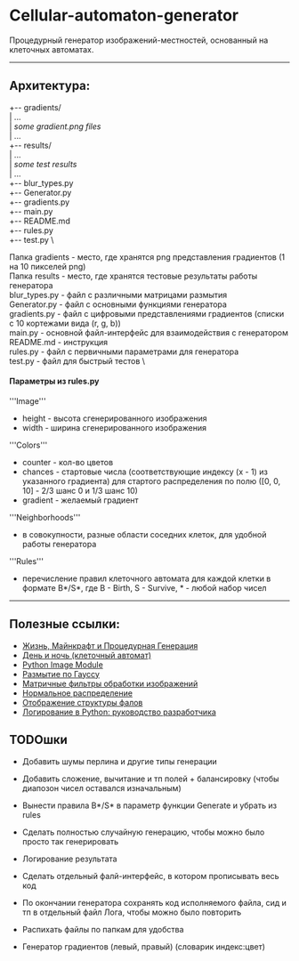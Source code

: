 # Cellular-automaton-generator

Процедурный генератор изображений-местностей, основанный на клеточных автоматах.

---
## Архитектура:


+-- gradients/ \
|       ... \
|       *some gradient.png files* \
|       ... \
+-- results/ \
|       ... \
|       *some test results* \
|       ... \
+-- blur_types.py \
+-- Generator.py \
+-- gradients.py \
+-- main.py \
+-- README.md \
+-- rules.py \
+-- test.py \

Папка gradients - место, где хранятся png представления градиентов (1 на 10 пикселей png) \
Папка results - место, где хранятся тестовые результаты работы генератора \
blur_types.py - файл с различными матрицами размытия \
Generator.py - файл с основными функциями генератора \
gradients.py - файл с цифровыми представлениями градиентов (списки с 10 кортежами вида (r, g, b)) \
main.py - основной файл-интерфейс для взаимодействия с генератором \
README.md - инструкция \
rules.py - файл с первичными параметрами для генератора \
test.py - файл для быстрый тестов \

#### Параметры из rules.py

'''Image'''
- height - высота сгенерированного изображения
- width - ширина сгенерированного изображения

'''Colors'''
- counter - кол-во цветов
- chances - стартовые числа (соответствующие индексу (x - 1) из указанного градиента) для стартого распределения по полю ([0, 0, 10] - 2/3 шанс 0 и 1/3 шанс 10)
- gradient - желаемый градиент

'''Neighborhoods'''
- в совокупности, разные области соседних клеток, для удобной работы генератора

'''Rules'''
- перечисление правил клеточного автомата для каждой клетки в формате B\*/S\*, где B - Birth, S - Survive, \* - любой набор чисел

---
## Полезные ссылки:

- [Жизнь, Майнкрафт и Процедурная Генерация](https://www.youtube.com/watch?v=YtXvqJzKL70 "Видео про использование клеточных автоматов в генерации местности и тп")
- [День и ночь (клеточный автомат)](https://ru.wikipedia.org/wiki/%D0%94%D0%B5%D0%BD%D1%8C_%D0%B8_%D0%BD%D0%BE%D1%87%D1%8C_(%D0%BA%D0%BB%D0%B5%D1%82%D0%BE%D1%87%D0%BD%D1%8B%D0%B9_%D0%B0%D0%B2%D1%82%D0%BE%D0%BC%D0%B0%D1%82) "Статья в википедии")
- [Python Image Module](https://pillow.readthedocs.io/en/stable/reference/Image.html "Встроенный модуль Python для обработки изображений")
- [Размытие по Гауссу](https://ru.wikipedia.org/wiki/%D0%A0%D0%B0%D0%B7%D0%BC%D1%8B%D1%82%D0%B8%D0%B5_%D0%BF%D0%BE_%D0%93%D0%B0%D1%83%D1%81%D1%81%D1%83 "Статья в википедии")
- [Матричные фильтры обработки изображений](https://habr.com/ru/articles/142818/ "Статья на habr")
- [Нормальное распределение](https://ru.wikipedia.org/wiki/%D0%9D%D0%BE%D1%80%D0%BC%D0%B0%D0%BB%D1%8C%D0%BD%D0%BE%D0%B5_%D1%80%D0%B0%D1%81%D0%BF%D1%80%D0%B5%D0%B4%D0%B5%D0%BB%D0%B5%D0%BD%D0%B8%D0%B5 "Статья в википедии")
- [Отображение структуры фалов](https://bobbyhadz.com/blog/markdown-display-directory-and-file-structure "Статья")
- [Логирование в Python: руководство разработчика](https://habr.com/ru/companies/wunderfund/articles/683880/ "Статья на habr")

## TODOшки

- Добавить шумы перлина и другие типы генерации
- Добавить сложение, вычитание и тп полей + балансировку (чтобы диапозон чисел оставался изначальным)
- Вынести правила B*/S* в параметр функции Generate и убрать из rules
- Сделать полностью случайную генерацию, чтобы можно было просто так генерировать

- Логирование результата
- Сделать отдельный фалй-интерфейс, в котором прописывать весь код
- По окончании генератора сохранять код исполняемого файла, сид и тп в отдельный файл Лога, чтобы можно было повторить
- Распихать файлы по папкам для удобства

- Генератор градиентов (левый, правый) (словарик индекс:цвет)
